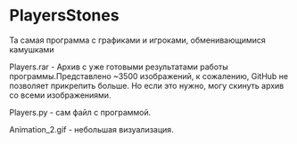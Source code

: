 # PlayersStones
Та самая программа с графиками и игроками, обменивающимися камушками

Players.rar - Архив с уже готовыми результатами работы программы.Представлено ~3500 изображений, к сожалению, GitHub не позволяет прикрепить больше. Но если это нужно, могу скинуть архив со всеми изображениями.

Players.py - сам файл с программой.

Animation_2.gif - небольшая визуализация.
